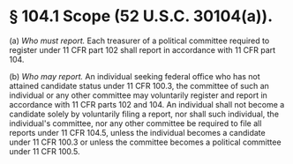 # § 104.1   Scope (52 U.S.C. 30104(a)).

(a) *Who must report.* Each treasurer of a political committee required to register under 11 CFR part 102 shall report in accordance with 11 CFR part 104.


(b) *Who may report.* An individual seeking federal office who has not attained candidate status under 11 CFR 100.3, the committee of such an individual or any other committee may voluntarily register and report in accordance with 11 CFR parts 102 and 104. An individual shall not become a candidate solely by voluntarily filing a report, nor shall such individual, the individual's committee, nor any other committee be required to file all reports under 11 CFR 104.5, unless the individual becomes a candidate under 11 CFR 100.3 or unless the committee becomes a political committee under 11 CFR 100.5.




